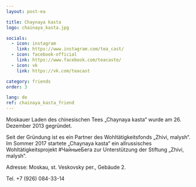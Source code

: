 ```yaml
---
layout: post-ea

title: Chaynaya kasta
logo: chainaya_kasta.jpg

socials:
  - icon: instagram
    link: https://www.instagram.com/tea_cast/
  - icon: facebook-official
    link: https://www.facebook.com/teacaste/
  - icon: vk
    link: https://vk.com/teacast

category: friends
order: 3

lang: de
ref: chainaya_kasta_friend
---
```


Moskauer Laden des chinesischen Tees „Chaynaya kasta“ wurde am 26. Dezember 2013 gegründet.

Seit der Gründung ist es ein Partner des  Wohltätigkeitsfonds „Zhivi, malysh“. Im Sommer 2017 startete „Chaynaya kasta“ ein allrussisches Wohltätigkeitsprojekt #ЧайныеБега zur Unterstützung der Stiftung „Zhivi, malysh“.

Adresse: Moskau, st. Veskovsky per., Gebäude 2.

Tel. +7 (926) 084-33-14

